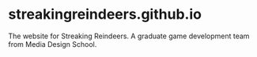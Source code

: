 # streakingreindeers.github.io
The website for Streaking Reindeers. A graduate game development team from Media Design School.
